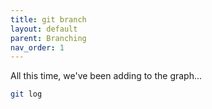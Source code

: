 ```yaml
---
title: git branch
layout: default
parent: Branching
nav_order: 1
---
```


All this time, we've been adding to the graph...

```bash
git log
```